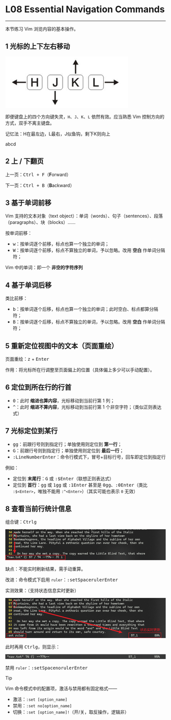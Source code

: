 # L08 Essential Navigation Commands
---

本节练习 Vim 浏览内容的基本操作。

## 1 光标的上下左右移动

![left down right up](../assets/8-1.png)

即便键盘上的四个方向键失灵，`H`、`J`、`K`、`L` 依然有效。应当熟悉 Vim 控制方向的方式，双手不离主键盘。

记忆法：H在最左边，L最右，J似鱼钩，剩下K则向上

abcd

## 2 上 / 下翻页

上一页：<kbd>Ctrl + F</kbd>（**F**orward）

下一页：<kbd>Ctrl + B</kbd>（**B**ackward）



## 3 基于单词前移

Vim 支持的文本对象（text object）：单词（words）、句子（sentences）、段落（paragraphs）、块（blocks）……

按单词前移：

- <kbd>w</kbd>：按单词逐个前移，标点也算一个独立的单词；
- <kbd>W</kbd>：按单词逐个前移，标点不算独立的单词，予以忽略。改用 **空白** 作单词分隔符；

Vim 中的单词：即一个 **非空的字符序列**



## 4 基于单词后移

类比前移：

- <kbd>b</kbd>：按单词逐个后移，标点也算一个独立的单词；此时空白、标点都算分隔符；
- <kbd>B</kbd>：按单词逐个后移，标点不算独立的单词，予以忽略。改用 **空白** 作单词分隔符；



## 5 重新定位视图中的文本（页面重绘）

页面重绘：<kbd>z</kbd> + <kbd>Enter</kbd>

作用：将光标所在行调整至页面偏上的位置（具体偏上多少可以手动配置）。



## 6 定位到所在行的行首

- <kbd>0</kbd>：此时 **缩进也算内容**，光标移动到当前行第 1 列；
- <kbd>^</kbd>：此时 **缩进不算内容**，光标移动到当前行第 1 个非空字符；（类似正则表达式）



## 7 光标定位到某行

- <kbd>gg</kbd>：前跟行号则到指定行；单独使用则定位到 **第一行**；
- <kbd>G</kbd>：前跟行号则到指定行；单独使用则定位到 **最后一行**；
- <kbd>:</kbd><kbd>LineNumber</kbd><kbd>Enter</kbd>：命令行模式下，冒号+目标行号，回车即定位到指定行

例如：

- 定位到 **末尾行**：<kbd>G</kbd> 或 <kbd>:</kbd><kbd>$</kbd><kbd>Enter</kbd>（联想正则表达式）
- 定位到 **首行**：<kbd>gg</kbd> 或 <kbd>1</kbd><kbd>gg</kbd> 或 <kbd>:</kbd><kbd>1</kbd><kbd>Enter</kbd> 甚至是  <kbd>0</kbd><kbd>gg</kbd>、<kbd>:</kbd><kbd>0</kbd><kbd>Enter</kbd>（类比 `:$<Enter>`，唯独不能用 `:^<Enter>`）（其实可能也表示 `0` 无效）



## 8 查看当前行统计信息

组合键：<kbd>Ctrl</kbd><kbd>g</kbd>

![Ctrl + g](../assets/8-2.png)

缺点：不能实时刷新结果，需手动重算。

改进：命令模式下启用 `ruler`：<kbd>:set</kbd><kbd>Space</kbd><kbd>ruler</kbd><kbd>Enter</kbd> 

实测效果：（支持状态信息实时更新）

![enable ruler under line mode](../assets/8-3.png)

此时再用 <kbd>Ctrl</kbd><kbd>g</kbd>，则显示：

![Ctrl + g with ruler enabled](../assets/8-4.png)

禁用 `ruler`：<kbd>:set</kbd><kbd>Space</kbd><kbd>noruler</kbd><kbd>Enter</kbd>

> [!tip]
>
> Vim 命令模式中的配置项，激活与禁用都有固定格式——
>
> - 激活：`:set [option_name]`
> - 禁用：`:set no[option_name]`
> - 切换：`:set [option_name]!`（开/关，取反操作，逻辑非）
